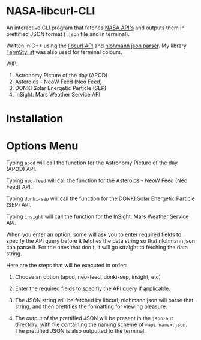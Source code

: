 # NASA-libcurl-CLI

An interactive CLI program that fetches [NASA API's](https://api.nasa.gov/) and outputs them in prettified JSON format (`.json` file and in terminal).

Written in C++ using the [libcurl API](https://curl.se/libcurl/) and [nlohmann json parser](https://github.com/nlohmann/json). My library [TermStylist](https://github.com/alexwkleung/TermStylist) was also used for terminal colours.

WIP.

1. Astronomy Picture of the day (APOD)
2. Asteroids - NeoW Feed (Neo Feed)
3. DONKI Solar Energetic Particle (SEP)
4. InSight: Mars Weather Service API

# Installation

# Options Menu

Typing `apod` will call the function for the Astronomy Picture of the day (APOD) API.

Typing `neo-feed` will call the function for the Asteroids - NeoW Feed (Neo Feed) API.

Typing `donki-sep` will call the function for the DONKI Solar Energetic Particle (SEP) API.

Typing `insight` will call the function for the InSight: Mars Weather Service API.

When you enter an option, some will ask you to enter required fields to specify the API query before it fetches the data string so that nlohmann json can parse it. For the ones that don't, it will go straight to fetching the data string.

Here are the steps that will be executed in order: 

1) Choose an option (apod, neo-feed, donki-sep, insight, etc)

2) Enter the required fields to specifiy the API query if applicable.

3) The JSON string will be fetched by libcurl, nlohmann json will parse that string, and then prettifies the formatting for viewing pleasure. 

4) The output of the prettified JSON will be present in the `json-out` directory, with file containing the naming scheme of `<api name>.json`. The prettified JSON is also outputted to the terminal.
